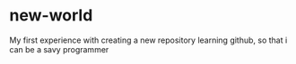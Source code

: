 # new-world
My first experience with creating a new repository
learning github, so that i can be a savy programmer
